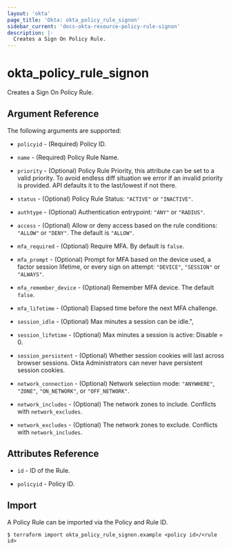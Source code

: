 ```yaml
---
layout: 'okta'
page_title: 'Okta: okta_policy_rule_signon'
sidebar_current: 'docs-okta-resource-policy-rule-signon'
description: |-
  Creates a Sign On Policy Rule.
---
```


# okta_policy_rule_signon

Creates a Sign On Policy Rule.

## Argument Reference

The following arguments are supported:

- `policyid` - (Required) Policy ID.

- `name` - (Required) Policy Rule Name.

- `priority` - (Optional) Policy Rule Priority, this attribute can be set to a valid priority. To avoid endless diff situation we error if an invalid priority is provided. API defaults it to the last/lowest if not there.

- `status` - (Optional) Policy Rule Status: `"ACTIVE"` or `"INACTIVE"`.

- `authtype` - (Optional) Authentication entrypoint: `"ANY"` or `"RADIUS"`.

- `access` - (Optional) Allow or deny access based on the rule conditions: `"ALLOW"` or `"DENY"`. The default is `"ALLOW"`.

- `mfa_required` - (Optional) Require MFA. By default is `false`.

- `mfa_prompt` - (Optional) Prompt for MFA based on the device used, a factor session lifetime, or every sign on attempt: `"DEVICE"`, `"SESSION"` or `"ALWAYS"`.

- `mfa_remember_device` - (Optional) Remember MFA device. The default `false`.

- `mfa_lifetime` - (Optional) Elapsed time before the next MFA challenge.

- `session_idle` - (Optional) Max minutes a session can be idle.",

- `session_lifetime` - (Optional) Max minutes a session is active: Disable = 0.

- `session_persistent` - (Optional) Whether session cookies will last across browser sessions. Okta Administrators can never have persistent session cookies.

- `network_connection` - (Optional) Network selection mode: `"ANYWHERE"`, `"ZONE"`, `"ON_NETWORK"`, or `"OFF_NETWORK"`.

- `network_includes` - (Optional) The network zones to include. Conflicts with `network_excludes`.

- `network_excludes` - (Optional) The network zones to exclude. Conflicts with `network_includes`.

## Attributes Reference

- `id` - ID of the Rule.

- `policyid` - Policy ID.

## Import

A Policy Rule can be imported via the Policy and Rule ID.

```
$ terraform import okta_policy_rule_signon.example <policy id>/<rule id>
```
